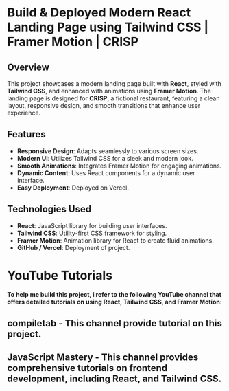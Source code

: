 # Build & Deployed Modern React Landing Page using Tailwind CSS | Framer Motion | CRISP

## Overview

This project showcases a modern landing page built with **React**, styled with **Tailwind CSS**, and enhanced with animations using **Framer Motion**. The landing page is designed for **CRISP**, a fictional restaurant, featuring a clean layout, responsive design, and smooth transitions that enhance user experience.

## Features

- **Responsive Design**: Adapts seamlessly to various screen sizes.
- **Modern UI**: Utilizes Tailwind CSS for a sleek and modern look.
- **Smooth Animations**: Integrates Framer Motion for engaging animations.
- **Dynamic Content**: Uses React components for a dynamic user interface.
- **Easy Deployment**: Deployed on Vercel.

## Technologies Used

- **React**: JavaScript library for building user interfaces.
- **Tailwind CSS**: Utility-first CSS framework for styling.
- **Framer Motion**: Animation library for React to create fluid animations.
- **GitHub / Vercel**: Deployment of project.

# YouTube Tutorials
**To help me build this project, i refer to the following YouTube channel that offers detailed tutorials on using React, Tailwind CSS, and Framer Motion:**

## compiletab - **This channel provide tutorial on this project.**
## JavaScript Mastery - **This channel provides comprehensive tutorials on frontend development, including React, and Tailwind CSS.** 
